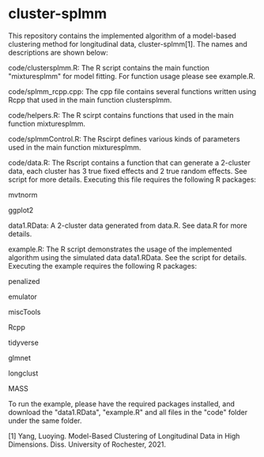 # cluster-splmm

This repository contains the implemented algorithm of a model-based clustering method for longitudinal data, cluster-splmm[1]. The names and descriptions are shown below:

code/clustersplmm.R: The R script contains the main function "mixturesplmm" for model fitting. For function usage please see example.R.

code/splmm_rcpp.cpp: The cpp file contains several functions written using Rcpp that used in the main function clustersplmm.

code/helpers.R: The R scirpt contains functions that used in the main function mixturesplmm.

code/splmmControl.R: The Rscirpt defines various kinds of parameters used in the main function mixturesplmm.

code/data.R: The Rscript contains a function that can generate a 2-cluster data, each cluster has 3 true fixed effects and 2 true random effects. See script for more details. Executing this file requires the following R packages:

mvtnorm

ggplot2



data1.RData: A 2-cluster data generated from data.R. See data.R for more details.

example.R: The R script demonstrates the usage of the implemented algorithm using the simulated data data1.RData. See the script for details. Executing the example requires the following R packages:

penalized

emulator

miscTools

Rcpp

tidyverse

glmnet

longclust

MASS

To run the example, please have the required packages installed, and download the "data1.RData", "example.R" and all files in the "code" folder under the same folder. 

[1] Yang, Luoying. Model-Based Clustering of Longitudinal Data in High Dimensions. Diss. University of Rochester, 2021.
